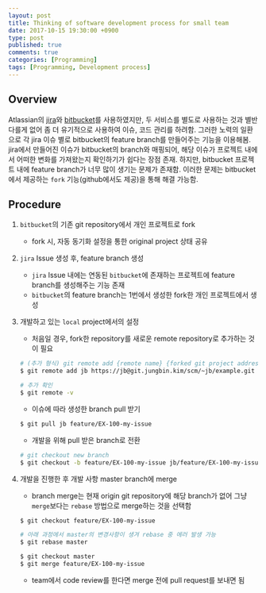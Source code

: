 ```yaml
---
layout: post
title: Thinking of software development process for small team 
date: 2017-10-15 19:30:00 +0900
type: post
published: true
comments: true
categories: [Programming]
tags: [Programming, Development process]
---
```


## Overview
Atlassian의 [jira](https://ko.atlassian.com/software/jira)와 [bitbucket](https://ko.atlassian.com/software/bitbucket)를 사용하였지만,
두 서비스를 별도로 사용하는 것과 별반 다를게 없어 좀 더 유기적으로 사용하여 이슈, 코드 관리를 하려함.
그러한 노력의 일환으로 각 jira 이슈 별로 bitbucket의 feature branch를 만들어주는 기능을 이용해봄.
jira에서 만들어진 이슈가 bitbucket의 branch와 매핑되어, 해당 이슈가 프로젝트 내에서 어떠한 변화를 가져왔는지 확인하기가 쉽다는 장점 존재. 
하지만, bitbucket 프로젝트 내에 feature branch가 너무 많이 생기는 문제가 존재함.
이러한 문제는 bitbucket에서 제공하는 `fork` 기능(github에서도 제공)을 통해 해결 가능함. 


## Procedure

1. `bitbucket`의 기존 git repository에서 개인 프로젝트로 fork 
    - fork 시, 자동 동기화 설정을 통한 original project 상태 공유

2. `jira` Issue 생성 후, feature branch 생성
    - `jira` Issue 내에는 연동된 `bitbucket`에 존재하는 프로젝트에 feature branch를 생성해주는 기능 존재
    - `bitbucket`의 feature branch는 1번에서 생성한 fork한 개인 프로젝트에서 생성

3. 개발하고 있는 `local` project에서의 설정 
    - 처음일 경우, fork한 repository를 새로운 remote repository로 추가하는 것이 필요     
    
    ```sh
    # (추가 형식) git remote add {remote name} {forked git project address at personal}
    $ git remote add jb https://jb@git.jungbin.kim/scm/~jb/example.git
    
    # 추가 확인
    $ git remote -v
    ``` 
    
    - 이슈에 따라 생성한 branch pull 받기 
    
    ```sh
    $ git pull jb feature/EX-100-my-issue
    ```
    
    
    - 개발을 위해 pull 받은 branch로 전환
    
    ```sh
    # git checkout new branch
    $ git checkout -b feature/EX-100-my-issue jb/feature/EX-100-my-issue
    ```

4. 개발을 진행한 후 개발 사항 master branch에 merge
    - branch merge는 현재 origin git repository에 해당 branch가 없어 그냥 `merge`보다는 `rebase` 방법으로 merge하는 것을 선택함
    
    ```sh
    $ git checkout feature/EX-100-my-issue
    
    # 아래 과정에서 master의 변경사항이 생겨 rebase 중 에러 발생 가능 
    $ git rebase master 
    
    $ git checkout master
    $ git merge feature/EX-100-my-issue
    ``` 

    - team에서 code review를 한다면 merge 전에  pull request를 보내면 됨 
